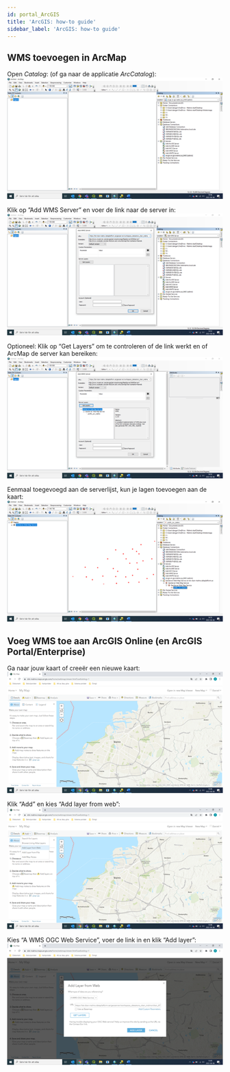 ```yaml
---
id: portal_ArcGIS
title: 'ArcGIS: how-to guide'
sidebar_label: 'ArcGIS: how-to guide'
---
```


## WMS toevoegen in ArcMap

Open *Catalog*: (of ga naar de applicatie *ArcCatalog*):
![imageStyle: Dataplatform Portal](assets/Dataplatform/PortalArcGIS/ArcGIS_1.png)

Klik op ”Add WMS Server” en voer de link naar de server in:
![imageStyle: Dataplatform Portal](assets/Dataplatform/PortalArcGIS/ArcGIS_2.png)

Optioneel: Klik op “Get Layers” om te controleren of de link werkt en of ArcMap de server kan bereiken:
![imageStyle: Dataplatform Portal](assets/Dataplatform/PortalArcGIS/ArcGIS_3.png)

Eenmaal toegevoegd aan de serverlijst, kun je lagen toevoegen aan de kaart:
![imageStyle: Dataplatform Portal](assets/Dataplatform/PortalArcGIS/ArcGIS_4.png)

## Voeg WMS toe aan ArcGIS Online (en ArcGIS Portal/Enterprise)

Ga naar jouw kaart of creeër een nieuwe kaart:
![imageStyle: Dataplatform Portal](assets/Dataplatform/PortalArcGIS/ArcGIS_5.png)

Klik “Add” en kies “Add layer from web”:
![imageStyle: Dataplatform Portal](assets/Dataplatform/PortalArcGIS/ArcGIS_6.png)

Kies “A WMS OGC Web Service”, voer de link in en klik “Add layer”:
![imageStyle: Dataplatform Portal](assets/Dataplatform/PortalArcGIS/ArcGIS_7.png)
